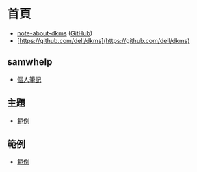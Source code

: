 
# 首頁

* [note-about-dkms](https://samwhelp.github.io/note-about-dkms/) ([GitHub](https://github.com/samwhelp/note-about-dkms))
* [https://github.com/dell/dkms](https://github.com/dell/dkms)

## samwhelp

* [個人筆記](https://samwhelp.github.io/book/)


## 主題

* [範例](#範例)


## 範例

* [範例](https://samwhelp.github.io/note-about-dkms/read/demo.html)
